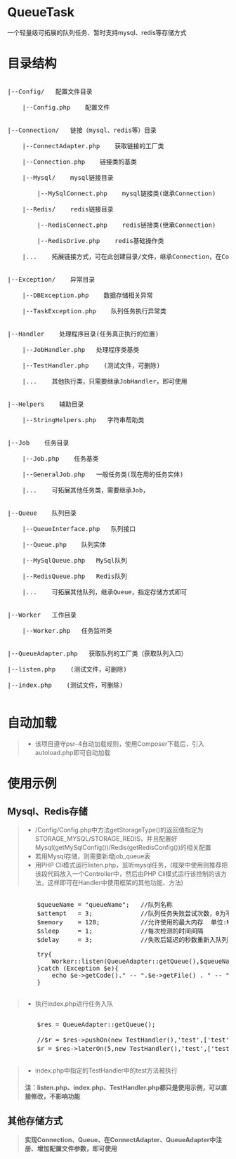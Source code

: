 # QueueTask
一个轻量级可拓展的队列任务、暂时支持mysql、redis等存储方式


# 目录结构
<pre>

|--Config/   配置文件目录

    |--Config.php    配置文件
  
  
|--Connection/   链接（mysql、redis等）目录

    |--ConnectAdapter.php    获取链接的工厂类
    
    |--Connection.php    链接类的基类
  
    |--Mysql/    mysql链接目录
        
        |--MySqlConnect.php    mysql链接类(继承Connection)
    
    |--Redis/    redis链接目录
  
        |--RedisConnect.php    redis链接类(继承Connection)
    
        |--RedisDrive.php    redis基础操作类
    
    |...    拓展链接方式，可在此创建目录/文件，继承Connection，在ConnectAdapter注册即可
  
  
|--Exception/    异常目录

    |--DBException.php    数据存储相关异常
  
    |--TaskException.php    队列任务执行异常类
  
  
|--Handler    处理程序目录(任务真正执行的位置)

    |--JobHandler.php   处理程序类基类
  
    |--TestHandler.php    (测试文件，可删除)
  
    |...    其他执行类，只需要继承JobHandler，即可使用
  

|--Helpers    辅助目录

    |--StringHelpers.php   字符串帮助类
    
  
|--Job    任务目录

    |--Job.php    任务基类
  
    |--GeneralJob.php   一般任务类(现在用的任务实体)
  
    |...    可拓展其他任务类，需要继承Job，
    

|--Queue    队列目录

    |--QueueInterface.php   队列接口
  
    |--Queue.php    队列实体
  
    |--MySqlQueue.php   MySql队列
  
    |--RedisQueue.php   Redis队列
  
    |...    可拓展其他队列，继承Queue，指定存储方式即可


|--Worker   工作目录

    |--Worker.php   任务监听类
  
  
|--QueueAdapter.php   获取队列的工厂类（获取队列入口）

|--listen.php    (测试文件，可删除)

|--index.php    (测试文件，可删除)

</pre>

# 自动加载
> * 该项目遵守psr-4自动加载规则，使用Composer下载后，引入autoload.php即可自动加载

# 使用示例
## Mysql、Redis存储
> * /Config/Config.php中方法getStorageType()的返回值指定为STORAGE_MYSQL/STORAGE_REDIS，并且配置好Mysql(getMySqlConfig())/Redis(getRedisConfig())的相关配置
> * 若用Mysql存储，则需要新增job_queue表
> * 用PHP Cli模式运行listen.php，监听mysql任务，(框架中使用则推荐把该段代码放入一个Controller中，然后由PHP Cli模式运行该控制的该方法，这样即可在Handler中使用框架的其他功能、方法)
<pre>

        $queueName = "queueName";   //队列名称
        $attempt   = 3;             //队列任务失败尝试次数，0为不限制
        $memory    = 128;           //允许使用的最大内存  单位:M
        $sleep     = 1;             //每次检测的时间间隔
        $delay     = 3;             //失败后延迟的秒数重新入队列
        
        try{
            Worker::listen(QueueAdapter::getQueue(),$queueName,$attempt,$memory,$sleep,$delay);
        }catch (Exception $e){
            echo $e->getCode()." -- ".$e->getFile() . " -- ". $e->getLine() . " : ".$e->getMessage();
        }
        
</pre>
> * 执行index.php进行任务入队
<pre>

        $res = QueueAdapter::getQueue();

        //$r = $res->pushOn(new TestHandler(),'test',['test'=>'test'],'a');     //及时入队
        $r = $res->laterOn(5,new TestHandler(),'test',['test'=>'test'],'a');    //延迟5s入队
        
</pre>
> * index.php中指定的TestHandler中的test方法被执行
> #### 注：listen.php、index.php、TestHandler.php都只是使用示例，可以直接修改，不影响功能

## 其他存储方式
> #### 实现Connection、Queue、在ConnectAdapter、QueueAdapter中注册、增加配置文件参数，即可使用
